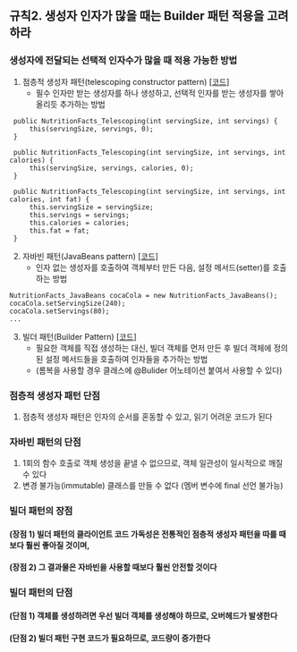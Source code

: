 ## 규칙2. 생성자 인자가 많을 때는 Builder 패턴 적용을 고려하라

### 생성자에 전달되는 선택적 인자수가 많을 때 적용 가능한 방법
 1. 점층적 생성자 패턴(telescoping constructor pattern) [[코드]](https://github.com/Hyunhoo-Kwon/EffectiveJava/blob/master/Examples/src/main/java/chapter02/item02/NutritionFacts_Telescoping.java)
    * 필수 인자만 받는 생성자를 하나 생성하고, 선택적 인자를 받는 생성자를 쌓아 올리듯 추가하는 방법
 ```
  public NutritionFacts_Telescoping(int servingSize, int servings) {
      this(servingSize, servings, 0);
  }

  public NutritionFacts_Telescoping(int servingSize, int servings, int calories) {
      this(servingSize, servings, calories, 0);
  }

  public NutritionFacts_Telescoping(int servingSize, int servings, int calories, int fat) {
      this.servingSize = servingSize;
      this.servings = servings;
      this.calories = calories;
      this.fat = fat;
  }
 ```
 2. 자바빈 패턴(JavaBeans pattern) [[코드]](https://github.com/Hyunhoo-Kwon/EffectiveJava/blob/master/Examples/src/main/java/chapter02/item02/NutritionFacts_JavaBeans.java)
    * 인자 없는 생성자를 호출하여 객체부터 만든 다음, 설정 메서드(setter)를 호출하는 방법
 ```
 NutritionFacts_JavaBeans cocaCola = new NutritionFacts_JavaBeans();
 cocaCola.setServingSize(240);
 cocaCola.setServings(80);
 ...
 ```
 3. 빌더 패턴(Builder Pattern) [[코드]](https://github.com/Hyunhoo-Kwon/EffectiveJava/blob/master/Examples/src/main/java/chapter02/item02/NutritionFacts_Builder.java)
    * 필요한 객체를 직접 생성하는 대신, 빌더 객체를 먼저 만든 후 빌더 객체에 정의된 설정 메서드들을 호출하여 인자들을 추가하는 방법
    * (롬복을 사용할 경우 클래스에 @Bulider 어노테이션 붙여서 사용할 수 있다)
 
### 점층적 생성자 패턴 단점
 1. 점층적 생성자 패턴은 인자의 순서를 혼동할 수 있고, 읽기 어려운 코드가 된다
 
### 자바빈 패턴의 단점
 1. 1회의 함수 호출로 객체 생성을 끝낼 수 없으므로, 객체 일관성이 일시적으로 깨질 수 있다
 2. 변경 불가능(immutable) 클래스를 만들 수 없다 (멤버 변수에 final 선언 불가능)
 
### 빌더 패턴의 장점
#### (장점 1) 빌더 패턴의 클라이언트 코드 가독성은 전통적인 점층적 생성자 패턴을 따를 때보다 훨씬 좋아질 것이며, 
#### (장점 2) 그 결과물은 자바빈을 사용할 때보다 훨씬 안전할 것이다

### 빌더 패턴의 단점
#### (단점 1) 객체를 생성하려면 우선 빌더 객체를 생성해야 하므로, 오버헤드가 발생한다
#### (단점 2) 빌더 패턴 구현 코드가 필요하므로, 코드량이 증가한다
